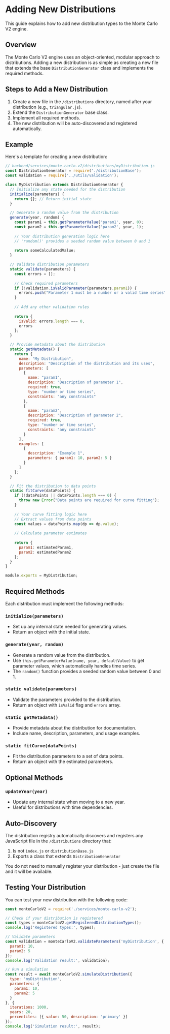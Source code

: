 # Adding New Distributions

This guide explains how to add new distribution types to the Monte Carlo V2 engine.

## Overview

The Monte Carlo V2 engine uses an object-oriented, modular approach to distributions. Adding a new distribution is as simple as creating a new file that extends the base `DistributionGenerator` class and implements the required methods.

## Steps to Add a New Distribution

1. Create a new file in the `/distributions` directory, named after your distribution (e.g., `triangular.js`).
2. Extend the `DistributionGenerator` base class.
3. Implement all required methods.
4. The new distribution will be auto-discovered and registered automatically.

## Example

Here's a template for creating a new distribution:

```javascript
// backend/services/monte-carlo-v2/distributions/myDistribution.js
const DistributionGenerator = require('./distributionBase');
const validation = require('../utils/validation');

class MyDistribution extends DistributionGenerator {
  // Initialize any state needed for the distribution
  initialize(parameters) {
    return {}; // Return initial state
  }

  // Generate a random value from the distribution
  generate(year, random) {
    const param1 = this.getParameterValue('param1', year, 0);
    const param2 = this.getParameterValue('param2', year, 1);
    
    // Your distribution generation logic here
    // 'random()' provides a seeded random value between 0 and 1
    
    return someCalculatedValue;
  }

  // Validate distribution parameters
  static validate(parameters) {
    const errors = [];
    
    // Check required parameters
    if (!validation.isValidParameter(parameters.param1)) {
      errors.push("Parameter 1 must be a number or a valid time series");
    }
    
    // Add any other validation rules
    
    return {
      isValid: errors.length === 0,
      errors
    };
  }

  // Provide metadata about the distribution
  static getMetadata() {
    return {
      name: "My Distribution",
      description: "Description of the distribution and its uses",
      parameters: [
        {
          name: "param1",
          description: "Description of parameter 1",
          required: true,
          type: "number or time series",
          constraints: "any constraints"
        },
        {
          name: "param2",
          description: "Description of parameter 2",
          required: true,
          type: "number or time series",
          constraints: "any constraints"
        }
      ],
      examples: [
        {
          description: "Example 1",
          parameters: { param1: 10, param2: 5 }
        }
      ]
    };
  }

  // Fit the distribution to data points
  static fitCurve(dataPoints) {
    if (!dataPoints || dataPoints.length === 0) {
      throw new Error("Data points are required for curve fitting");
    }
    
    // Your curve fitting logic here
    // Extract values from data points
    const values = dataPoints.map(dp => dp.value);
    
    // Calculate parameter estimates
    
    return {
      param1: estimatedParam1,
      param2: estimatedParam2
    };
  }
}

module.exports = MyDistribution;
```

## Required Methods

Each distribution must implement the following methods:

### `initialize(parameters)`
- Set up any internal state needed for generating values.
- Return an object with the initial state.

### `generate(year, random)`
- Generate a random value from the distribution.
- Use `this.getParameterValue(name, year, defaultValue)` to get parameter values, which automatically handles time series.
- The `random()` function provides a seeded random value between 0 and 1.

### `static validate(parameters)`
- Validate the parameters provided to the distribution.
- Return an object with `isValid` flag and `errors` array.

### `static getMetadata()`
- Provide metadata about the distribution for documentation.
- Include name, description, parameters, and usage examples.

### `static fitCurve(dataPoints)`
- Fit the distribution parameters to a set of data points.
- Return an object with the estimated parameters.

## Optional Methods

### `updateYear(year)`
- Update any internal state when moving to a new year.
- Useful for distributions with time dependencies.

## Auto-Discovery

The distribution registry automatically discovers and registers any JavaScript file in the `/distributions` directory that:
1. Is not `index.js` or `distributionBase.js`
2. Exports a class that extends `DistributionGenerator`

You do not need to manually register your distribution - just create the file and it will be available.

## Testing Your Distribution

You can test your new distribution with the following code:

```javascript
const monteCarloV2 = require('./services/monte-carlo-v2');

// Check if your distribution is registered
const types = monteCarloV2.getRegisteredDistributionTypes();
console.log('Registered types:', types);

// Validate parameters
const validation = monteCarloV2.validateParameters('myDistribution', {
  param1: 10,
  param2: 5
});
console.log('Validation result:', validation);

// Run a simulation
const result = await monteCarloV2.simulateDistribution({
  type: 'myDistribution',
  parameters: {
    param1: 10,
    param2: 5
  }
}, {
  iterations: 1000,
  years: 20,
  percentiles: [{ value: 50, description: 'primary' }]
});
console.log('Simulation result:', result);
```